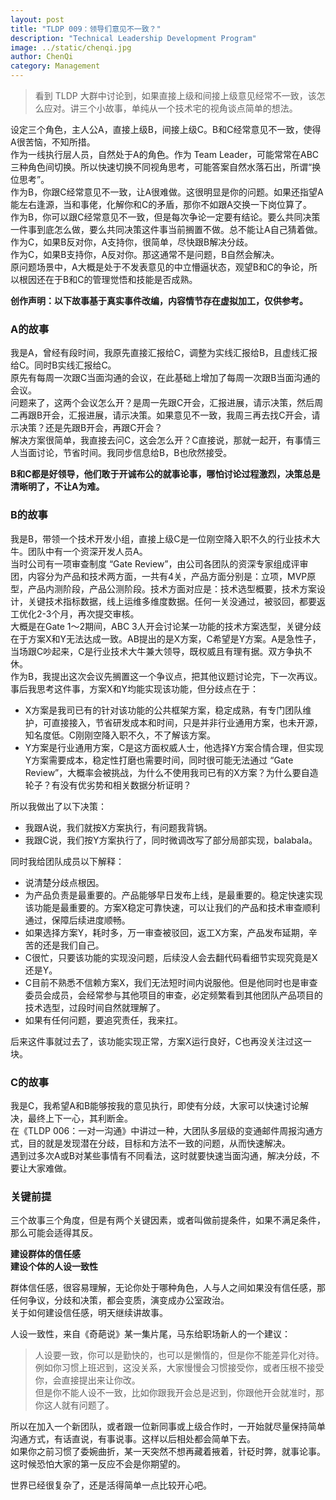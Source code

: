 ```yaml
---
layout: post
title: "TLDP 009：领导们意见不一致？"
description: "Technical Leadership Development Program"
image: ../static/chenqi.jpg
author: ChenQi
category: Management
---
```


> 看到 TLDP 大群中讨论到，如果直接上级和间接上级意见经常不一致，该怎么应对。讲三个小故事，单纯从一个技术宅的视角谈点简单的想法。

设定三个角色，主人公A，直接上级B，间接上级C。B和C经常意见不一致，使得A很苦恼，不知所措。  
作为一线执行层人员，自然处于A的角色。作为 Team Leader，可能常常在ABC三种角色间切换。所以快速切换不同视角思考，可能答案自然水落石出，所谓“换位思考”。  
作为B，你跟C经常意见不一致，让A很难做。这很明显是你的问题。如果还指望A能左右逢源，当和事佬，化解你和C的矛盾，那你不如跟A交换一下岗位算了。  
作为B，你可以跟C经常意见不一致，但是每次争论一定要有结论。要么共同决策一件事到底怎么做，要么共同决策这件事当前搁置不做。总不能让A自己猜着做。  
作为C，如果B反对你，A支持你，很简单，尽快跟B解决分歧。  
作为C，如果B支持你，A反对你。那这通常不是问题，B自然会解决。  
原问题场景中，A大概是处于不发表意见的中立懵逼状态，观望B和C的争论，所以根因还在于B和C的管理觉悟和技能是否成熟。  

**创作声明：以下故事基于真实事件改编，内容情节存在虚拟加工，仅供参考。**

### A的故事

我是A，曾经有段时间，我原先直接汇报给C，调整为实线汇报给B，且虚线汇报给C。同时B实线汇报给C。  
原先有每周一次跟C当面沟通的会议，在此基础上增加了每周一次跟B当面沟通的会议。  
问题来了，这两个会议怎么开？是周一先跟C开会，汇报进展，请示决策，然后周二再跟B开会，汇报进展，请示决策。如果意见不一致，我周三再去找C开会，请示决策？还是先跟B开会，再跟C开会？  
解决方案很简单，我直接去问C，这会怎么开？C直接说，那就一起开，有事情三人当面讨论，节省时间。我同步信息给B，B也欣然接受。  

**B和C都是好领导，他们敢于开诚布公的就事论事，哪怕讨论过程激烈，决策总是清晰明了，不让A为难。**  

### B的故事

我是B，带领一个技术开发小组，直接上级C是一位刚空降入职不久的行业技术大牛。团队中有一个资深开发人员A。  
当时公司有一项审查制度 “Gate Review”，由公司各团队的资深专家组成评审团，内容分为产品和技术两方面，一共有4关，产品方面分别是：立项，MVP原型，产品内测阶段，产品公测阶段。技术方面对应是：技术选型概要，技术方案设计，关键技术指标数据，线上运维多维度数据。任何一关没通过，被驳回，都要返工优化2-3个月，再次提交审核。  
大概是在Gate 1～2期间，ABC 3人开会讨论某一功能的技术方案选型，关键分歧在于方案X和Y无法达成一致。AB提出的是X方案，C希望是Y方案。A是急性子，当场跟C吵起来，C是行业技术大牛兼大领导，既权威且有理有据。双方争执不休。  
作为B，我提出这次会议先搁置这一个争议点，把其他议题讨论完，下一次再议。  
事后我思考这件事，方案X和Y均能实现该功能，但分歧点在于：

+ X方案是我司已有的针对该功能的公共框架方案，稳定成熟，有专门团队维护，可直接接入，节省研发成本和时间，只是并非行业通用方案，也未开源，知名度低。C刚刚空降入职不久，不了解该方案。
+ Y方案是行业通用方案，C是这方面权威人士，他选择Y方案合情合理，但实现Y方案需要成本，稳定性打磨也需要时间，同时很可能无法通过 “Gate Review”，大概率会被挑战，为什么不使用我司已有的X方案？为什么要自造轮子？有没有优劣势和相关数据分析证明？

所以我做出了以下决策：

+ 我跟A说，我们就按X方案执行，有问题我背锅。
+ 我跟C说，我们按Y方案执行了，同时微调改写了部分局部实现，balabala。

同时我给团队成员以下解释：

+ 说清楚分歧点根因。
+ 为产品负责是最重要的。产品能够早日发布上线，是最重要的。稳定快速实现该功能是最重要的。方案X稳定可靠快速，可以让我们的产品和技术审查顺利通过，保障后续进度顺畅。
+ 如果选择方案Y，耗时多，万一审查被驳回，返工X方案，产品发布延期，辛苦的还是我们自己。
+ C很忙，只要该功能的实现没问题，后续没人会去翻代码看细节实现究竟是X还是Y。
+ C目前不熟悉不信赖方案X，我们无法短时间内说服他。但是他同时也是审查委员会成员，会经常参与其他项目的审查，必定频繁看到其他团队产品项目的技术选型，过段时间自然就理解了。
+ 如果有任何问题，要追究责任，我来扛。

后来这件事就过去了，该功能实现正常，方案X运行良好，C也再没关注过这一块。

### C的故事

我是C，我希望A和B能够按我的意见执行，即使有分歧，大家可以快速讨论解决，最终上下一心，其利断金。  
在《TLDP 006：一对一沟通》中讲过一种，大团队多层级的变通邮件周报沟通方式，目的就是发现潜在分歧，目标和方法不一致的问题，从而快速解决。  
遇到过多次A或B对某些事情有不同看法，这时就要快速当面沟通，解决分歧，不要让大家难做。  

### 关键前提

三个故事三个角度，但是有两个关键因素，或者叫做前提条件，如果不满足条件，那么可能会适得其反。  

**建设群体的信任感**  
**建设个体的人设一致性**  

群体信任感，很容易理解，无论你处于哪种角色，人与人之间如果没有信任感，那任何争议，分歧和决策，都会变质，演变成办公室政治。  
关于如何建设信任感，明天继续讲故事。  

人设一致性，来自《奇葩说》某一集片尾，马东给职场新人的一个建议：
> 人设要一致，你可以是勤快的，也可以是懒惰的，但是你不能差异化对待。例如你习惯上班迟到，这没关系，大家慢慢会习惯接受你，或者压根不接受你，会直接提出来让你改。  
但是你不能人设不一致，比如你跟我开会总是迟到，你跟他开会就准时，那你这人就有问题了。

所以在加入一个新团队，或者跟一位新同事或上级合作时，一开始就尽量保持简单沟通方式，有话直说，有事说事。这样以后相处都会简单下去。  
如果你之前习惯了委婉曲折，某一天突然不想再藏着掖着，针砭时弊，就事论事。这时候恐怕大家的第一反应不会是你期望的。  

世界已经很复杂了，还是活得简单一点比较开心吧。
